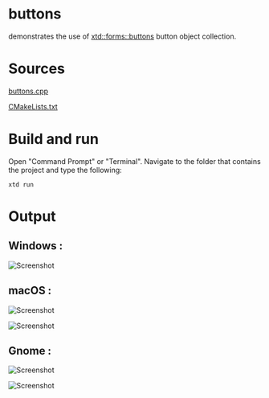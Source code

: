 # buttons

demonstrates the use of [xtd::forms::buttons](../../../src/xtd_forms/include/xtd/forms/buttons.hpp) button object collection.

# Sources

[buttons.cpp](buttons.cpp)

[CMakeLists.txt](CMakeLists.txt)

# Build and run

Open "Command Prompt" or "Terminal". Navigate to the folder that contains the project and type the following:

```shell
xtd run
```

# Output

## Windows :

![Screenshot](../../../docs/pictures/examples/buttons_w.png)

## macOS :

![Screenshot](../../../docs/pictures/examples/buttons_m.png)

![Screenshot](../../../docs/pictures/examples/buttons_md.png)

## Gnome :

![Screenshot](../../../docs/pictures/examples/buttons_g.png)

![Screenshot](../../../docs/pictures/examples/buttons_gd.png)
